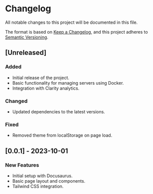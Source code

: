 <!--
SPDX-FileCopyrightText: Copyright (c) 2025 Broadsage

SPDX-License-Identifier: Apache-2.0
-->

# Changelog

All notable changes to this project will be documented in this file.

The format is based on [Keep a Changelog](https://keepachangelog.com/en/1.0.0/), and this project adheres to [Semantic Versioning](https://semver.org/spec/v2.0.0.html).

## [Unreleased]

### Added

- Initial release of the project.
- Basic functionality for managing servers using Docker.
- Integration with Clarity analytics.

### Changed

- Updated dependencies to the latest versions.

### Fixed

- Removed theme from localStorage on page load.

## [0.0.1] - 2023-10-01

### New Features

- Initial setup with Docusaurus.
- Basic page layout and components.
- Tailwind CSS integration.
